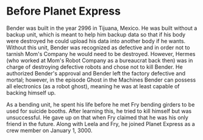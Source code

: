 # Before Planet Express

Bender was built in the year 2996 in Tijuana, Mexico. He was built without a backup unit, which is meant to help him backup data so that if his body were destroyed he could upload his data into another body if he wants. Without this unit, Bender was recognized as defective and in order not to tarnish Mom's Company he would need to be destroyed. However, Hermes (who worked at Mom's Robot Company as a bureaucrat back then) was in charge of destroying defective robots and chose not to kill Bender. He authorized Bender's approval and Bender left the factory defective and mortal; however, in the episode Ghost in the Machines Bender can possess all electronics (as a robot ghost), meaning he was at least capable of backing himself up.

As a bending unit, he spent his life before he met Fry bending girders to be used for suicide booths. After learning this, he tried to kill himself but was unsuccessful. He gave up on that when Fry claimed that he was his only friend in the future. Along with Leela and Fry, he joined Planet Express as a crew member on January 1, 3000.
